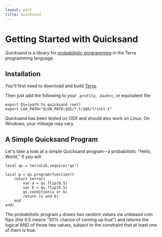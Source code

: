 ```yaml
---
layout: post
title: Quicksand
---
```


# Getting Started with Quicksand

Quicksand is a library for [probabilistic programming](http://web.stanford.edu/~ngoodman/papers/POPL2013-abstract.pdf) in the Terra programming language.


## Installation

You'll first need to download and build [Terra](http://terralang.org).

Then just add the following to your `.profile`, `.bashrc`, or equivalent file:

	export QS=[path to quicksand root]
	export LUA_PATH="$LUA_PATH;$QS/?.t/$QS/?/init.t"

Quicksand has been tested on OSX and should also work on Linux. On Windows, your mileage may vary.


## A Simple Quicksand Program

Let's take a look at a simple Quicksand program--a probabilistic "Hello, World," if you will:

	local qs = terralib.require("qs")

	local p = qs.program(function()
		return terra()
			var a = qs.flip(0.5)
			var b = qs.flip(0.5)
			qs.condition(a or b)
			return (a and b)
		end
	end)

The probabilistic program `p` draws two random values via unbiased coin flips (the 0.5 means "50% chance of coming up true") and returns the logical AND of those two values, subject to the constraint that at least one of them is true. 
